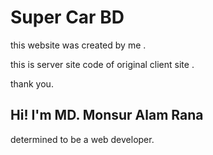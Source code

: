 # Super Car BD 

this website was created by me .

this is server site code of original client site .

thank you.

## Hi! I'm MD. Monsur Alam Rana 

determined to be a web developer. 
